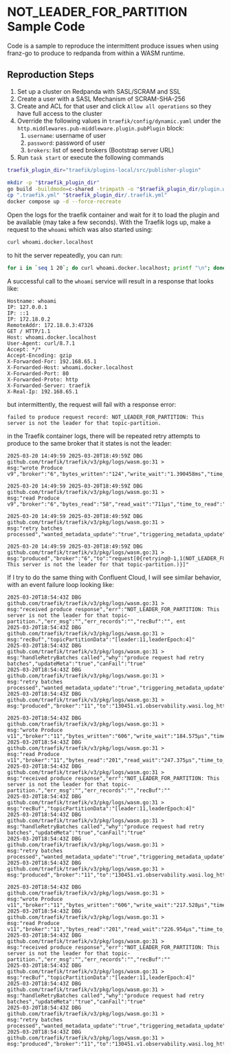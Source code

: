 # NOT_LEADER_FOR_PARTITION Sample Code

Code is a sample to reproduce the intermittent produce issues when using franz-go to produce to redpanda from within a
WASM runtime.

## Reproduction Steps

1. Set up a cluster on Redpanda with SASL/SCRAM and SSL
2. Create a user with a SASL Mechanism of SCRAM-SHA-256
3. Create and ACL for that user and click `Allow all operations` so they have full access to the cluster
4. Override the following values in `traefik/config/dynamic.yaml` under the
   `http.middlewares.pub-middleware.plugin.pubPlugin` block:
    1. `username`: username of user
    2. `password`: password of user
    3. `brokers`: list of seed brokers (Bootstrap server URL)
5. Run `task start` or execute the following commands

```bash
traefik_plugin_dir="traefik/plugins-local/src/publisher-plugin"

mkdir -p "$traefik_plugin_dir"
go build -buildmode=c-shared -trimpath -o "$traefik_plugin_dir/plugin.wasm" "cmd/wasm/main.go"
cp ".traefik.yml" "$traefik_plugin_dir/.traefik.yml"
docker compose up -d --force-recreate 
```

Open the logs for the traefik container and wait for it to load the plugin and be available (may take a few seconds).
With the Traefik logs up, make a request to the `whoami` which was also started using:

```bash
curl whoami.docker.localhost
```

to hit the server repeatedly, you can run:

```bash
for i in `seq 1 20`; do curl whoami.docker.localhost; printf "\n"; done
```

A successful call to the `whoami` service will result in a response that looks like:

```text
Hostname: whoami
IP: 127.0.0.1
IP: ::1
IP: 172.18.0.2
RemoteAddr: 172.18.0.3:47326
GET / HTTP/1.1
Host: whoami.docker.localhost
User-Agent: curl/8.7.1
Accept: */*
Accept-Encoding: gzip
X-Forwarded-For: 192.168.65.1
X-Forwarded-Host: whoami.docker.localhost
X-Forwarded-Port: 80
X-Forwarded-Proto: http
X-Forwarded-Server: traefik
X-Real-Ip: 192.168.65.1
```

but intermittently, the request will fail with a response error:

```text
failed to produce request record: NOT_LEADER_FOR_PARTITION: This server is not the leader for that topic-partition.
```

in the Traefik container logs, there will be repeated retry attempts to produce to the same broker that it states is not
the leader:

```text
2025-03-20 14:49:59 2025-03-20T18:49:59Z DBG github.com/traefik/traefik/v3/pkg/logs/wasm.go:31 > 
msg:"wrote Produce v9","broker":"6","bytes_written":"124","write_wait":"1.390458ms","time_to_write":"342.5µs","err":"" 

2025-03-20 14:49:59 2025-03-20T18:49:59Z DBG github.com/traefik/traefik/v3/pkg/logs/wasm.go:31 > 
msg:"read Produce v9","broker":"6","bytes_read":"58","read_wait":"711µs","time_to_read":"48.219459ms","err":"" 

2025-03-20 14:49:59 2025-03-20T18:49:59Z DBG github.com/traefik/traefik/v3/pkg/logs/wasm.go:31 > 
msg:"retry batches processed","wanted_metadata_update":"true","triggering_metadata_update":"true","should_backoff":"false" 

2025-03-20 14:49:59 2025-03-20T18:49:59Z DBG github.com/traefik/traefik/v3/pkg/logs/wasm.go:31 > 
msg:"produced","broker":"6","to":"request[0{retrying@-1,1(NOT_LEADER_FOR_PARTITION: This server is not the leader for that topic-partition.)}]"
```

If I try to do the same thing with Confluent Cloud, I will see similar behavior, with an event failure loop looking
like:

```text
2025-03-20T18:54:43Z DBG github.com/traefik/traefik/v3/pkg/logs/wasm.go:31 > 
msg:"received produce response","err":"NOT_LEADER_FOR_PARTITION: This server is not the leader for that topic-partition.","err_msg":"","err_records":"","recBuf":"", ent
2025-03-20T18:54:43Z DBG github.com/traefik/traefik/v3/pkg/logs/wasm.go:31 > 
msg:"recBuf","topicPartitionData":"[leader:11,leaderEpoch:4]"
2025-03-20T18:54:43Z DBG github.com/traefik/traefik/v3/pkg/logs/wasm.go:31 > 
msg:"handleRetryBatches called","why":"produce request had retry batches","updateMeta":"true","canFail":"true"
2025-03-20T18:54:43Z DBG github.com/traefik/traefik/v3/pkg/logs/wasm.go:31 > 
msg:"retry batches processed","wanted_metadata_update":"true","triggering_metadata_update":"false","should_backoff":"false"
2025-03-20T18:54:43Z DBG github.com/traefik/traefik/v3/pkg/logs/wasm.go:31 > 
msg:"produced","broker":"11","to":"130451.v1.observability.wasi.log_http_request_event[0{move:11:4@-1,1}]"

2025-03-20T18:54:43Z DBG github.com/traefik/traefik/v3/pkg/logs/wasm.go:31 > 
msg:"wrote Produce v11","broker":"11","bytes_written":"606","write_wait":"184.575µs","time_to_write":"132.277µs","err":""
2025-03-20T18:54:43Z DBG github.com/traefik/traefik/v3/pkg/logs/wasm.go:31 > 
msg:"read Produce v11","broker":"11","bytes_read":"201","read_wait":"247.375µs","time_to_read":"1.064695ms","err":""
2025-03-20T18:54:43Z DBG github.com/traefik/traefik/v3/pkg/logs/wasm.go:31 > 
msg:"received produce response","err":"NOT_LEADER_FOR_PARTITION: This server is not the leader for that topic-partition.","err_msg":"","err_records":"","recBuf":""
2025-03-20T18:54:43Z DBG github.com/traefik/traefik/v3/pkg/logs/wasm.go:31 > 
msg:"recBuf","topicPartitionData":"[leader:11,leaderEpoch:4]"
2025-03-20T18:54:43Z DBG github.com/traefik/traefik/v3/pkg/logs/wasm.go:31 > 
msg:"handleRetryBatches called","why":"produce request had retry batches","updateMeta":"true","canFail":"true"
2025-03-20T18:54:43Z DBG github.com/traefik/traefik/v3/pkg/logs/wasm.go:31 > 
msg:"retry batches processed","wanted_metadata_update":"true","triggering_metadata_update":"false","should_backoff":"false"
2025-03-20T18:54:43Z DBG github.com/traefik/traefik/v3/pkg/logs/wasm.go:31 > 
msg:"produced","broker":"11","to":"130451.v1.observability.wasi.log_http_request_event[0{move:11:4@-1,1}]"

2025-03-20T18:54:43Z DBG github.com/traefik/traefik/v3/pkg/logs/wasm.go:31 > 
msg:"wrote Produce v11","broker":"11","bytes_written":"606","write_wait":"217.528µs","time_to_write":"179.774µs","err":""
2025-03-20T18:54:43Z DBG github.com/traefik/traefik/v3/pkg/logs/wasm.go:31 > 
msg:"read Produce v11","broker":"11","bytes_read":"201","read_wait":"226.954µs","time_to_read":"1.116624ms","err":""
2025-03-20T18:54:43Z DBG github.com/traefik/traefik/v3/pkg/logs/wasm.go:31 > 
msg:"received produce response","err":"NOT_LEADER_FOR_PARTITION: This server is not the leader for that topic-partition.","err_msg":"","err_records":"","recBuf":""
2025-03-20T18:54:43Z DBG github.com/traefik/traefik/v3/pkg/logs/wasm.go:31 > 
msg:"recBuf","topicPartitionData":"[leader:11,leaderEpoch:4]"
2025-03-20T18:54:43Z DBG github.com/traefik/traefik/v3/pkg/logs/wasm.go:31 > 
msg:"handleRetryBatches called","why":"produce request had retry batches","updateMeta":"true","canFail":"true"
2025-03-20T18:54:43Z DBG github.com/traefik/traefik/v3/pkg/logs/wasm.go:31 > 
msg:"retry batches processed","wanted_metadata_update":"true","triggering_metadata_update":"false","should_backoff":"false"
2025-03-20T18:54:43Z DBG github.com/traefik/traefik/v3/pkg/logs/wasm.go:31 > 
msg:"produced","broker":"11","to":"130451.v1.observability.wasi.log_http_request_event[0{move:11:4@-1,1}]"
```